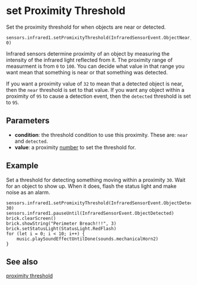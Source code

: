 # set Proximity Threshold

Set the proximity threshold for when objects are near or detected.

```sig
sensors.infrared1.setPromixityThreshold(InfraredSensorEvent.ObjectNear, 0)
```

Infrared sensors determine proximity of an object by measuring the intensity of the infrared light reflected from it. The proximity range of measurment is from `0` to `100`. You can decide what value in that range you want mean that something is near or that something was detected.

If you want a proximity value of `32` to mean that a detected object is near, then the ``near`` threshold is set to that value. If you want any object within a proximity of `95` to cause a detection event, then the ``detected`` threshold is set to `95`.

## Parameters

* **condition**: the threshold condition to use this proximity. These are: ``near`` and ``detected``.
* **value**: a proximity [number](/types/number) to set the threshold for.

## Example

Set a threshold for detecting something moving within a proximity `30`. Wait for an object to show up. When it does, flash the status light and make noise as an alarm.

```blocks
sensors.infrared1.setPromixityThreshold(InfraredSensorEvent.ObjectDetected, 30)
sensors.infrared1.pauseUntil(InfraredSensorEvent.ObjectDetected)
brick.clearScreen()
brick.showString("Perimeter Breach!!!", 3)
brick.setStatusLight(StatusLight.RedFlash)
for (let i = 0; i < 10; i++) {
    music.playSoundEffectUntilDone(sounds.mechanicalHorn2)
}
```

## See also

[proximity threshold](/reference/sensors/infrared/proximity-threshold)